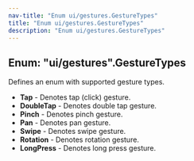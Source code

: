 ```yaml
---
nav-title: "Enum ui/gestures.GestureTypes"
title: "Enum ui/gestures.GestureTypes"
description: "Enum ui/gestures.GestureTypes"
---
```

## Enum: "ui/gestures".GestureTypes
Defines an enum with supported gesture types.
 - **Tap** - Denotes tap (click) gesture.
 - **DoubleTap** - Denotes double tap gesture.
 - **Pinch** - Denotes pinch gesture.
 - **Pan** - Denotes pan gesture.
 - **Swipe** - Denotes swipe gesture.
 - **Rotation** - Denotes rotation gesture.
 - **LongPress** - Denotes long press gesture.